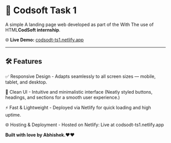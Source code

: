 # 🤖 Codsoft Task 1

A simple A landing page web developed as part of the With The use of HTML**CodSoft internship**.

🌐 **Live Demo:** [codsodt-ts1.netlify.app](https://codsodt-ts1.netlify.app/)

---

## 🛠️ Features
✅ Responsive Design - Adapts seamlessly to all screen sizes — mobile, tablet, and desktop.

🎨 Clean UI - Intuitive and minimalistic interface (Neatly styled buttons, headings, and sections for a smooth user experience.)

⚡ Fast & Lightweight - Deployed via Netlify for quick loading and high uptime.

🌐 Hosting & Deployment - Hosted on Netlify: Live at codsodt-ts1.netlify.app


**Built with love by Abhishek.❤️❤️**
